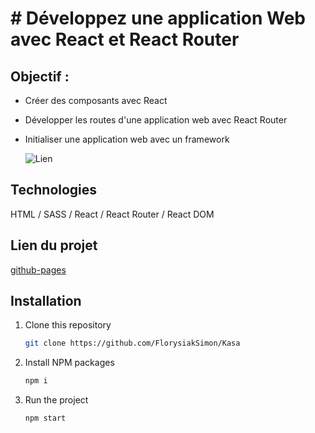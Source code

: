 # # Développez une application Web avec React et React Router

## Objectif :

- Créer des composants avec React
- Développer les routes d'une application web avec React Router
- Initialiser une application web avec un framework

  ![Lien](https://i.gyazo.com/1b87499fe18f4352543b62fc047af1c9.jpg)

## Technologies

HTML / SASS / React / React Router / React DOM

## Lien du projet

[github-pages](https://florysiaksimon.github.io/Kasa/)

## Installation

1. Clone this repository
   ```sh
   git clone https://github.com/FlorysiakSimon/Kasa
   ```
2. Install NPM packages
   ```sh
   npm i
   ```
3. Run the project
   ```sh
   npm start
   ```
